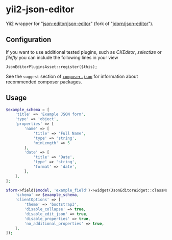 # yii2-json-editor

Yii2 wrapper for "[json-editor/json-editor](https://github.com/json-editor/json-editor)" (fork of "[jdorn/json-editor](https://github.com/jdorn/json-editor)").

## Configuration

If you want to use additional tested plugins, such as *CKEditor*, *selectize* or *filefly* you can include the following lines in your view

```
JsonEditorPluginsAsset::register($this);
```

See the `suggest` section of [`composer.json`](https://github.com/dmstr/yii2-json-editor/blob/master/composer.json) for information about recommended composer packages.

## Usage

```php
$example_schema = [
    'title' => 'Example JSON form',
    'type' => 'object',
    'properties' => [
        'name' => [
            'title' => 'Full Name',
            'type' => 'string',
            'minLength' => 5
        ],
        'date' => [
            'title' => 'Date',
            'type' => 'string',
            'format' => 'date',
        ],
    ],
];
```

```php
$form->field($model, 'example_field')->widget(JsonEditorWidget::className(), [
    'schema' => $example_schema,
    'clientOptions' => [
        'theme' => 'bootstrap3',
        'disable_collapse' => true,
        'disable_edit_json' => true,
        'disable_properties' => true,
        'no_additional_properties' => true,
    ],
]);
```
